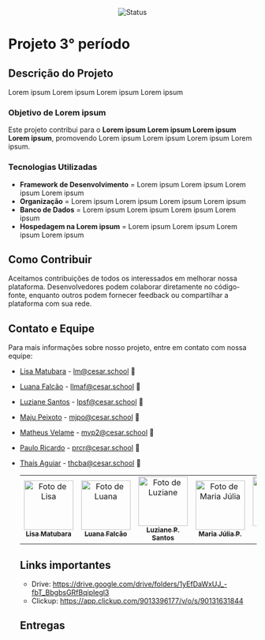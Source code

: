 <p align="center">
  <img
    src="https://img.shields.io/badge/Status-Em%20desenvolvimento-green?style=flat-square"
    alt="Status"
  />
</p>

# Projeto 3° período

## Descrição do Projeto

Lorem ipsum Lorem ipsum Lorem ipsum Lorem ipsum

### Objetivo de Lorem ipsum

Este projeto contribui para o **Lorem ipsum Lorem ipsum Lorem ipsum Lorem ipsum**, promovendo Lorem ipsum Lorem ipsum Lorem ipsum Lorem ipsum.

### Tecnologias Utilizadas

- **Framework de Desenvolvimento** = Lorem ipsum Lorem ipsum Lorem ipsum Lorem ipsum
- **Organização** = Lorem ipsum Lorem ipsum Lorem ipsum Lorem ipsum
- **Banco de Dados** = Lorem ipsum Lorem ipsum Lorem ipsum Lorem ipsum
- **Hospedagem na Lorem ipsum** = Lorem ipsum Lorem ipsum Lorem ipsum Lorem ipsum

## Como Contribuir

Aceitamos contribuições de todos os interessados em melhorar nossa plataforma. Desenvolvedores podem colaborar diretamente no código-fonte, enquanto outros podem fornecer feedback ou compartilhar a plataforma com sua rede.

## Contato e Equipe

Para mais informações sobre nosso projeto, entre em contato com nossa equipe:

- [Lisa Matubara](https://github.com/lilymtbr) - lm@cesar.school 📩
- [Luana Falcão](https://github.com/lua-mf) - llmaf@cesar.school 📩
- [Luziane Santos](https://github.com/luzianes) - lpsf@cesar.school 📩
- [Maju Peixoto](https://github.com/majupeixoto) - mjpo@cesar.school 📩
- [Matheus Velame](https://github.com/MatheusVelame) - mvp2@cesar.school 📩
- [Paulo Ricardo](https://github.com/paulo-rago) - prcr@cesar.school 📩
- [Thaís Aguiar](https://github.com/aguiarth) - thcba@cesar.school 📩

  <table>
  <tr>
    <td align="center">
      <a href="https://github.com/lilymtbr">
        <img src="https://avatars.githubusercontent.com/lilymtbr" width="100px;" alt="Foto de Lisa"/><br>
        <sub>
          <b>Lisa Matubara</b>
        </sub>
      </a>
    </td>
    
    <td align="center">
      <a href="https://github.com/lua-mf">
        <img src="https://avatars.githubusercontent.com/lua-mf" width="100px;" alt="Foto de Luana"/><br>
        <sub>
          <b>Luana Falcão</b>
        </sub>
      </a>
    </td>
    
    <td align="center">
      <a href="https://github.com/luzianes">
        <img src="https://avatars.githubusercontent.com/luzianes" width="100px;" alt="Foto de Luziane"/><br>
        <sub>
          <b>Luziane P. Santos</b>
        </sub>
      </a>
    </td>
    
    <td align="center">
      <a href="https://github.com/majupeixoto">
        <img src="https://avatars.githubusercontent.com/majupeixoto" width="100px;" alt="Foto de Maria Júlia"/><br>
        <sub>
          <b>Maria Júlia P.</b>
        </sub>
      </a>
    </td>
    
    <td align="center">
      <a href="https://github.com/MatheusVelame">
        <img src="https://avatars.githubusercontent.com/MatheusVelame" width="100px;" alt="Foto de Matheus"/><br>
        <sub>
          <b>Matheus V. Pessoa</b>
        </sub>
      </a>
    </td>
    
    <td align="center">
      <a href="https://github.com/paulo-rago">
        <img src="https://avatars.githubusercontent.com/paulo-rago" width="100px;" alt="Foto de Paulo"/><br>
        <sub>
          <b>Paulo R. Costa</b>
        </sub>
      </a>
    </td>

    <td align="center">
      <a href="https://github.com/aguiarth">
        <img src="https://avatars.githubusercontent.com/aguiarth" width="100px;" alt="Foto de Thaís"/><br>
        <sub>
          <b>Thaís H. Aguiar</b>
        </sub>
      </a>
    </td>
    
  </tr>
</table>

## Links importantes

- Drive: https://drive.google.com/drive/folders/1yEfDaWxUJ_-fbT_BbgbsGRfBqipIegl3
- Clickup: https://app.clickup.com/9013396177/v/o/s/90131631844

## Entregas
